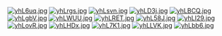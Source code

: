 [![yhL6uq.jpg](https://s3.ax1x.com/2021/02/19/yhL6uq.jpg)](https://imgchr.com/i/yhL6uq)
[![yhLrgs.jpg](https://s3.ax1x.com/2021/02/19/yhLrgs.jpg)](https://imgchr.com/i/yhLrgs)
[![yhLsvn.jpg](https://s3.ax1x.com/2021/02/19/yhLsvn.jpg)](https://imgchr.com/i/yhLsvn)
[![yhLD3j.jpg](https://s3.ax1x.com/2021/02/19/yhLD3j.jpg)](https://imgchr.com/i/yhLD3j)
[![yhLBCQ.jpg](https://s3.ax1x.com/2021/02/19/yhLBCQ.jpg)](https://imgchr.com/i/yhLBCQ)
[![yhLgbV.jpg](https://s3.ax1x.com/2021/02/19/yhLgbV.jpg)](https://imgchr.com/i/yhLgbV)
[![yhLWUU.jpg](https://s3.ax1x.com/2021/02/19/yhLWUU.jpg)](https://imgchr.com/i/yhLWUU)
[![yhLRET.jpg](https://s3.ax1x.com/2021/02/19/yhLRET.jpg)](https://imgchr.com/i/yhLRET)
[![yhL58J.jpg](https://s3.ax1x.com/2021/02/19/yhL58J.jpg)](https://imgchr.com/i/yhL58J)
[![yhLI29.jpg](https://s3.ax1x.com/2021/02/19/yhLI29.jpg)](https://imgchr.com/i/yhLI29)
[![yhLovR.jpg](https://s3.ax1x.com/2021/02/19/yhLovR.jpg)](https://imgchr.com/i/yhLovR)
[![yhLHDx.jpg](https://s3.ax1x.com/2021/02/19/yhLHDx.jpg)](https://imgchr.com/i/yhLHDx)
[![yhL7K1.jpg](https://s3.ax1x.com/2021/02/19/yhL7K1.jpg)](https://imgchr.com/i/yhL7K1)
[![yhLLVK.jpg](https://s3.ax1x.com/2021/02/19/yhLLVK.jpg)](https://imgchr.com/i/yhLLVK)
[![yhLbb6.jpg](https://s3.ax1x.com/2021/02/19/yhLbb6.jpg)](https://imgchr.com/i/yhLbb6)


